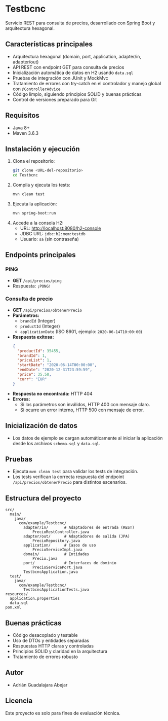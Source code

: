 
# Testbcnc

Servicio REST para consulta de precios, desarrollado con Spring Boot y arquitectura hexagonal.

## Características principales
- Arquitectura hexagonal (domain, port, application, adapter/in, adapter/out)
- API REST con endpoint GET para consulta de precios
- Inicialización automática de datos en H2 usando `data.sql`
- Pruebas de integración con JUnit y MockMvc
- Tratamiento de errores con try-catch en el controlador y manejo global con `@ControllerAdvice`
- Código limpio, siguiendo principios SOLID y buenas prácticas
- Control de versiones preparado para Git

## Requisitos
- Java 8+
- Maven 3.6.3

## Instalación y ejecución
1. Clona el repositorio:
   ```sh
   git clone <URL-del-repositorio>
   cd Testbcnc
   ```
2. Compila y ejecuta los tests:
   ```sh
   mvn clean test
   ```
3. Ejecuta la aplicación:
   ```sh
   mvn spring-boot:run
   ```
4. Accede a la consola H2:
   - URL: [http://localhost:8080/h2-console](http://localhost:8080/h2-console)
   - JDBC URL: `jdbc:h2:mem:testdb`
   - Usuario: `sa` (sin contraseña)

## Endpoints principales
### PING
- **GET** `/api/precios/ping`
- Respuesta: `¡PONG!`

### Consulta de precio
- **GET** `/api/precios/obtenerPrecio`
- **Parámetros:**
  - `brandId` (Integer)
  - `productId` (Integer)
  - `applicationDate` (ISO 8601, ejemplo: `2020-06-14T10:00:00`)
- **Respuesta exitosa:**
  ```json
  {
    "productId": 35455,
    "brandId": 1,
    "priceList": 1,
    "startDate": "2020-06-14T00:00:00",
    "endDate": "2020-12-31T23:59:59",
    "price": 35.50,
    "curr": "EUR"
  }
  ```
- **Respuesta no encontrada:** HTTP 404
- **Errores:**
  - Si los parámetros son inválidos, HTTP 400 con mensaje claro.
  - Si ocurre un error interno, HTTP 500 con mensaje de error.

## Inicialización de datos
- Los datos de ejemplo se cargan automáticamente al iniciar la aplicación desde los archivos `schema.sql` y `data.sql`.

## Pruebas
- Ejecuta `mvn clean test` para validar los tests de integración.
- Los tests verifican la correcta respuesta del endpoint `/api/precios/obtenerPrecio` para distintos escenarios.

## Estructura del proyecto
```
src/
  main/
    java/
      com/example/Testbcnc/
        adapter/in/       # Adaptadores de entrada (REST)
            PrecioRestController.java
        adapter/out/      # Adaptadores de salida (JPA)
            PrecioRepository.java
        application/      # Casos de uso
            PrecioServiceImpl.java
        domain/           # Entidades
            Precio.java
        port/             # Interfaces de dominio
            PrecioServicePort.java
        TestbcncApplication.java
  test/
    java/
      com/example/Testbcnc/
        TestbcncApplicationTests.java
resources/
  application.properties
  data.sql
pom.xml
```

## Buenas prácticas
- Código desacoplado y testable
- Uso de DTOs y entidades separadas
- Respuestas HTTP claras y controladas
- Principios SOLID y claridad en la arquitectura
- Tratamiento de errores robusto

## Autor
- Adrián Guadalajara Abejar

## Licencia
Este proyecto es solo para fines de evaluación técnica.
